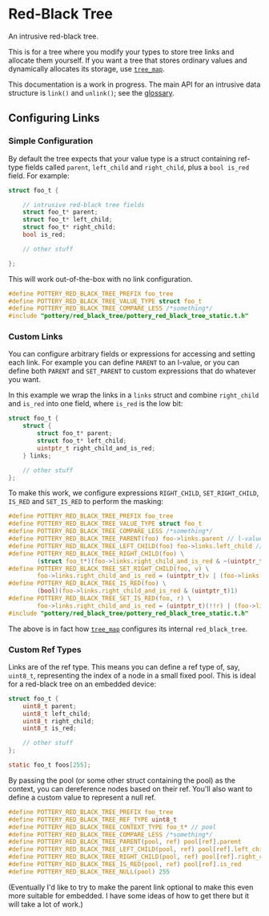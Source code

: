 # Red-Black Tree

An intrusive red-black tree.

This is for a tree where you modify your types to store tree links and allocate them yourself. If you want a tree that stores ordinary values and dynamically allocates its storage, use [`tree_map`](../tree_map/).

This documentation is a work in progress. The main API for an intrusive data structure is `link()` and `unlink()`; see the [glossary](../../../docs/glossary.md).


## Configuring Links

### Simple Configuration

By default the tree expects that your value type is a struct containing ref-type fields called `parent`, `left_child` and `right_child`, plus a `bool is_red` field. For example:

```c
struct foo_t {

    // intrusive red-black tree fields
    struct foo_t* parent;
    struct foo_t* left_child;
    struct foo_t* right_child;
    bool is_red;

    // other stuff

};
```

This will work out-of-the-box with no link configuration.

```c
#define POTTERY_RED_BLACK_TREE_PREFIX foo_tree
#define POTTERY_RED_BLACK_TREE_VALUE_TYPE struct foo_t
#define POTTERY_RED_BLACK_TREE_COMPARE_LESS /*something*/
#include "pottery/red_black_tree/pottery_red_black_tree_static.t.h"
```


### Custom Links

You can configure arbitrary fields or expressions for accessing and setting each link. For example you can define `PARENT` to an l-value, or you can define both `PARENT` and `SET_PARENT` to custom expressions that do whatever you want.

In this example we wrap the links in a `links` struct and combine `right_child` and `is_red` into one field, where `is_red` is the low bit:

```c
struct foo_t {
    struct {
        struct foo_t* parent;
        struct foo_t* left_child;
        uintptr_t right_child_and_is_red;
    } links;

    // other stuff
};
```

To make this work, we configure expressions `RIGHT_CHILD`, `SET_RIGHT_CHILD`, `IS_RED` and `SET_IS_RED` to perform the masking:

```c
#define POTTERY_RED_BLACK_TREE_PREFIX foo_tree
#define POTTERY_RED_BLACK_TREE_VALUE_TYPE struct foo_t
#define POTTERY_RED_BLACK_TREE_COMPARE_LESS /*something*/
#define POTTERY_RED_BLACK_TREE_PARENT(foo) foo->links.parent // l-value
#define POTTERY_RED_BLACK_TREE_LEFT_CHILD(foo) foo->links.left_child // l-value
#define POTTERY_RED_BLACK_TREE_RIGHT_CHILD(foo) \
        (struct foo_t*)(foo->links.right_child_and_is_red & ~(uintptr_t)1)
#define POTTERY_RED_BLACK_TREE_SET_RIGHT_CHILD(foo, v) \
        foo->links.right_child_and_is_red = (uintptr_t)v | (foo->links.right_child_and_is_red & (uintptr_t)1)
#define POTTERY_RED_BLACK_TREE_IS_RED(foo) \
        (bool)(foo->links.right_child_and_is_red & (uintptr_t)1)
#define POTTERY_RED_BLACK_TREE_SET_IS_RED(foo, r) \
        foo->links.right_child_and_is_red = (uintptr_t)(!!r) | (foo->links.right_child_and_is_red & ~(uintptr_t)1)
#include "pottery/red_black_tree/pottery_red_black_tree_static.t.h"
```

The above is in fact how [`tree_map`](../tree_map/) configures its internal `red_black_tree`.



### Custom Ref Types

Links are of the ref type. This means you can define a ref type of, say, `uint8_t`, representing the index of a node in a small fixed pool. This is ideal for a red-black tree on an embedded device:

```c
struct foo_t {
    uint8_t parent;
    uint8_t left_child;
    uint8_t right_child;
    uint8_t is_red;

    // other stuff
};

static foo_t foos[255];
```

By passing the pool (or some other struct containing the pool) as the context, you can dereference nodes based on their ref. You'll also want to define a custom value to represent a null ref.

```c
#define POTTERY_RED_BLACK_TREE_PREFIX foo_tree
#define POTTERY_RED_BLACK_TREE_REF_TYPE uint8_t
#define POTTERY_RED_BLACK_TREE_CONTEXT_TYPE foo_t* // pool
#define POTTERY_RED_BLACK_TREE_COMPARE_LESS /*something*/
#define POTTERY_RED_BLACK_TREE_PARENT(pool, ref) pool[ref].parent
#define POTTERY_RED_BLACK_TREE_LEFT_CHILD(pool, ref) pool[ref].left_child
#define POTTERY_RED_BLACK_TREE_RIGHT_CHILD(pool, ref) pool[ref].right_child
#define POTTERY_RED_BLACK_TREE_IS_RED(pool, ref) pool[ref].is_red
#define POTTERY_RED_BLACK_TREE_NULL(pool) 255
```

(Eventually I'd like to try to make the parent link optional to make this even more suitable for embedded. I have some ideas of how to get there but it will take a lot of work.)
